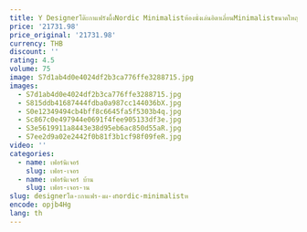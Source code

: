 ```yaml
---
title: Y Designerโต๊ะกาแฟรังผึ้งNordic Minimalistห้องนั่งเล่นอิตาเลี่ยนMinimalistขนาดใหญ่และขนาดเล็กApartmentประเภทแก้ว
price: '21731.98'
price_original: '21731.98'
currency: THB
discount: ''
rating: 4.5
volume: 75
image: S7d1ab4d0e4024df2b3ca776ffe3288715.jpg
images:
  - S7d1ab4d0e4024df2b3ca776ffe3288715.jpg
  - S815ddb41687444fdba0a987cc144036bX.jpg
  - S0e12349494cb4bff8c6645fa5f5303b4q.jpg
  - Sc867c0e497944e0691f4fee905133df3e.jpg
  - S3e5619911a8443e38d95eb6ac850d55aR.jpg
  - S7ee2d9a02e2442f0b81f3b1cf98f09feR.jpg
video: ''
categories:
  - name: เฟอร์นิเจอร์
    slug: เฟอร-เจอร
  - name: เฟอร์นิเจอร์ บ้าน
    slug: เฟอร-เจอร-าน
slug: designerโต-ะกาแฟร-งผ-งnordic-minimalistห
encode: opjb4Hg
lang: th
---
```

  